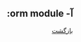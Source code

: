 <div dir="rtl">

## آ- orm module:
  
  [بازگشت](https://github.com/NikanV/Beego/blob/introbranch/Introduction/Client.md)

</div>
